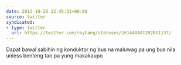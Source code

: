 ```yaml
---
date: 2012-10-25 12:45:31+00:00
source: twitter
syndicated:
- type: twitter
  url: https://twitter.com/roytang/statuses/261448401282011137/
---
```


Dapat bawal sabihin ng konduktor ng bus na maluwag pa ung bus nila unless benteng tao pa yung makakaupo